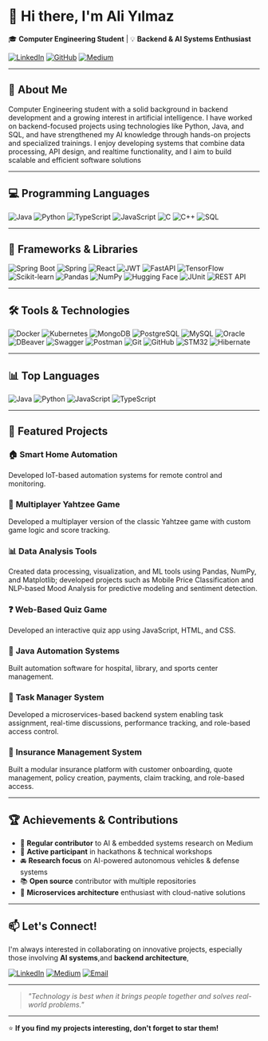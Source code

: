 # 👋 Hi there, I'm Ali Yılmaz

🎓 **Computer Engineering Student** | 💡 **Backend & AI Systems Enthusiast**

[![LinkedIn](https://img.shields.io/badge/-LinkedIn-0077B5?logo=linkedin&logoColor=white&style=flat)](https://www.linkedin.com/in/ali-yilmazs/)
[![GitHub](https://img.shields.io/badge/-GitHub-181717?logo=github&logoColor=white&style=flat)](https://github.com/Aliylmaz)
[![Medium](https://img.shields.io/badge/-Medium-12100E?logo=medium&logoColor=white&style=flat)](https://medium.com/@Ali_Yilmaz)

---

## 🧠 About Me

Computer Engineering student with a solid background in backend development and a growing interest in artificial intelligence. I have worked on backend-focused projects using technologies like Python, Java, and SQL, and have strengthened my AI knowledge through hands-on projects and specialized trainings. I enjoy developing systems that combine data processing, API design, and realtime functionality, and I aim to build scalable and efficient software solutions

---

## 💻 Programming Languages

![Java](https://img.shields.io/badge/-Java-007396?logo=openjdk&logoColor=white&style=flat)
![Python](https://img.shields.io/badge/-Python-3776AB?logo=python&logoColor=white&style=flat)
![TypeScript](https://img.shields.io/badge/-TypeScript-3178C6?logo=typescript&logoColor=white&style=flat)
![JavaScript](https://img.shields.io/badge/-JavaScript-F7DF1E?logo=javascript&logoColor=black&style=flat)
![C](https://img.shields.io/badge/-C-A8B9CC?logo=c&logoColor=white&style=flat)
![C++](https://img.shields.io/badge/-C++-00599C?logo=c%2B%2B&logoColor=white&style=flat)
![SQL](https://img.shields.io/badge/-SQL-4479A1?logo=mysql&logoColor=white&style=flat)

---

## 🚀 Frameworks & Libraries

![Spring Boot](https://img.shields.io/badge/-Spring_Boot-6DB33F?logo=springboot&logoColor=white&style=flat)
![Spring](https://img.shields.io/badge/-Spring-6DB33F?logo=spring&logoColor=white&style=flat)
![React](https://img.shields.io/badge/-React-61DAFB?logo=react&logoColor=black&style=flat)
![JWT](https://img.shields.io/badge/-JWT-000000?logo=jsonwebtokens&logoColor=white&style=flat)
![FastAPI](https://img.shields.io/badge/-FastAPI-009688?logo=fastapi&logoColor=white&style=flat)
![TensorFlow](https://img.shields.io/badge/-TensorFlow-FF6F00?logo=tensorflow&logoColor=white&style=flat)
![Scikit-learn](https://img.shields.io/badge/-Scikit--learn-F7931E?logo=scikit-learn&logoColor=white&style=flat)
![Pandas](https://img.shields.io/badge/-Pandas-150458?logo=pandas&logoColor=white&style=flat)
![NumPy](https://img.shields.io/badge/-NumPy-013243?logo=numpy&logoColor=white&style=flat)
![Hugging Face](https://img.shields.io/badge/-Hugging_Face-FFD21E?logo=huggingface&logoColor=black&style=flat)
![JUnit](https://img.shields.io/badge/-JUnit-25A162?logo=junit5&logoColor=white&style=flat)
![REST API](https://img.shields.io/badge/-REST%20API-4B8BBE?logo=protocols&logoColor=white&style=flat)



---

## 🛠️ Tools & Technologies

![Docker](https://img.shields.io/badge/-Docker-2496ED?logo=docker&logoColor=white&style=flat)
![Kubernetes](https://img.shields.io/badge/-Kubernetes-326CE5?logo=kubernetes&logoColor=white&style=flat)
![MongoDB](https://img.shields.io/badge/-MongoDB-47A248?logo=mongodb&logoColor=white&style=flat)
![PostgreSQL](https://img.shields.io/badge/-PostgreSQL-336791?logo=postgresql&logoColor=white&style=flat)
![MySQL](https://img.shields.io/badge/-MySQL-4479A1?logo=mysql&logoColor=white&style=flat)
![Oracle](https://img.shields.io/badge/-Oracle-F80000?logo=oracle&logoColor=white&style=flat)
![DBeaver](https://img.shields.io/badge/-DBeaver-372923?logo=dbeaver&logoColor=white&style=flat)
![Swagger](https://img.shields.io/badge/-Swagger-85EA2D?logo=swagger&logoColor=black&style=flat)
![Postman](https://img.shields.io/badge/-Postman-FF6C37?logo=postman&logoColor=white&style=flat)
![Git](https://img.shields.io/badge/-Git-F05032?logo=git&logoColor=white&style=flat)
![GitHub](https://img.shields.io/badge/-GitHub-181717?logo=github&logoColor=white&style=flat)
![STM32](https://img.shields.io/badge/-STM32-03234B?logo=stmicroelectronics&logoColor=white&style=flat)
![Hibernate](https://img.shields.io/badge/-Hibernate-59666C?logo=hibernate&logoColor=white&style=flat)

---

## 📊 Top Languages

![Java](https://img.shields.io/badge/-Java-007396?logo=openjdk&logoColor=white&style=flat)
![Python](https://img.shields.io/badge/-Python-3776AB?logo=python&logoColor=white&style=flat)
![JavaScript](https://img.shields.io/badge/-JavaScript-F7DF1E?logo=javascript&logoColor=black&style=flat)
![TypeScript](https://img.shields.io/badge/-TypeScript-3178C6?logo=typescript&logoColor=white&style=flat)



---

## 🚀 Featured Projects

### 🏠 **Smart Home Automation**

Developed IoT-based automation systems for remote control and monitoring.

### 🎲 **Multiplayer Yahtzee Game**

Developed a multiplayer version of the classic Yahtzee game with custom game logic and score tracking.

### 📊 **Data Analysis Tools**

Created data processing, visualization, and ML tools using Pandas, NumPy, and Matplotlib; developed projects such as Mobile Price Classification and NLP-based Mood Analysis for predictive modeling and sentiment detection.

### ❓ **Web-Based Quiz Game**

Developed an interactive quiz app using JavaScript, HTML, and CSS.

### 🏥 **Java Automation Systems**

Built automation software for hospital, library, and sports center management.

### 📂 **Task Manager System**

Developed a microservices-based backend system enabling task assignment, real-time discussions, performance tracking, and role-based access control.

### 💼 **Insurance Management System**

Built a modular insurance platform with customer onboarding, quote management, policy creation, payments, claim tracking, and role-based access.


---

## 🏆 Achievements & Contributions

- 🧪 **Regular contributor** to AI & embedded systems research on Medium
- 💬 **Active participant** in hackathons & technical workshops
- 🚘 **Research focus** on AI-powered autonomous vehicles & defense systems
- 📚 **Open source** contributor with multiple repositories
- 🎯 **Microservices architecture** enthusiast with cloud-native solutions

---

## 📫 Let's Connect!

I'm always interested in collaborating on innovative projects, especially those involving **AI systems**,and **backend architecture**, 

[![LinkedIn](https://img.shields.io/badge/-Connect_on_LinkedIn-0077B5?logo=linkedin&logoColor=white&style=for-the-badge)](https://www.linkedin.com/in/ali-yilmazs/)
[![Medium](https://img.shields.io/badge/-Follow_on_Medium-12100E?logo=medium&logoColor=white&style=for-the-badge)](https://medium.com/@Ali_Yilmaz)
[![Email](https://img.shields.io/badge/-Send_Email-D14836?logo=gmail&logoColor=white&style=for-the-badge)](mailto:yilmazali170@gmail.com)

---

> *"Technology is best when it brings people together and solves real-world problems."*

---

⭐ **If you find my projects interesting, don't forget to star them!**
